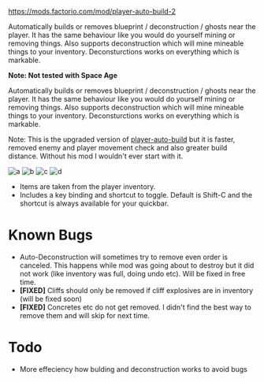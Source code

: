 https://mods.factorio.com/mod/player-auto-build-2

Automatically builds or removes blueprint / deconstruction / ghosts near the player. It has the same behaviour like you would do yourself mining or removing things. Also supports deconstruction which will mine mineable things to your inventory. Deconsturctions works on everything which is markable.

**Note: Not tested with Space Age**

Automatically builds or removes blueprint / deconstruction / ghosts near the player. It has the same behaviour like you would do yourself mining or removing things. Also supports deconstruction which will mine mineable things to your inventory. Deconsturctions works on everything which is markable.  

Note: This is the upgraded version of [player-auto-build](https://mods.factorio.com/mod/player-auto-build) but it is faster, removed enemy and player movement check and also greater build distance. Without his mod I wouldn't ever start with it.

![a](https://i.imgur.com/07cv7sr.gif) ![b](https://i.imgur.com/ERLONsm.gif) ![c](https://i.imgur.com/7l7CpZ4.gif)
![d](https://i.imgur.com/3o76jgO.gif)

- Items are taken from the player inventory.
- Includes a key binding and shortcut to toggle. Default is Shift-C and the shortcut is always available for your quickbar.

# Known Bugs
- Auto-Deconstruction will sometimes try to remove even order is canceled. This happens while mod was going about to destroy but it did not work (like inventory was full, doing undo etc). Will be fixed in free time.
- **[FIXED]** Cliffs should only be removed if cliff explosives are in inventory (will be fixed soon)
- **[FIXED]** Concretes etc do not get removed. I didn't find the best way to remove them and will skip for next time.

# Todo
- More effeciency how bulding and deconstruction works to avoid bugs
